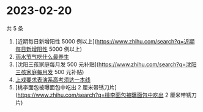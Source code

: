 # 2023-02-20

共 5 条

<!-- BEGIN ZHIHUSEARCH -->
<!-- 最后更新时间 Mon Feb 20 2023 06:18:21 GMT+0800 (China Standard Time) -->
1. [近期每日新增阳性 5000 例以上](https://www.zhihu.com/search?q=近期每日新增阳性 5000 例以上)
1. [雨水节气吃什么最养生](https://www.zhihu.com/search?q=雨水节气吃什么最养生)
1. [沈阳三孩家庭每月发 500 元补贴](https://www.zhihu.com/search?q=沈阳三孩家庭每月发 500 元补贴)
1. [上戏要求表演系高考须达一本线](https://www.zhihu.com/search?q=上戏要求表演系高考须达一本线)
1. [桃李面包被曝面包中吃出 2 厘米带锈刀片](https://www.zhihu.com/search?q=桃李面包被曝面包中吃出 2 厘米带锈刀片)
<!-- END ZHIHUSEARCH -->
